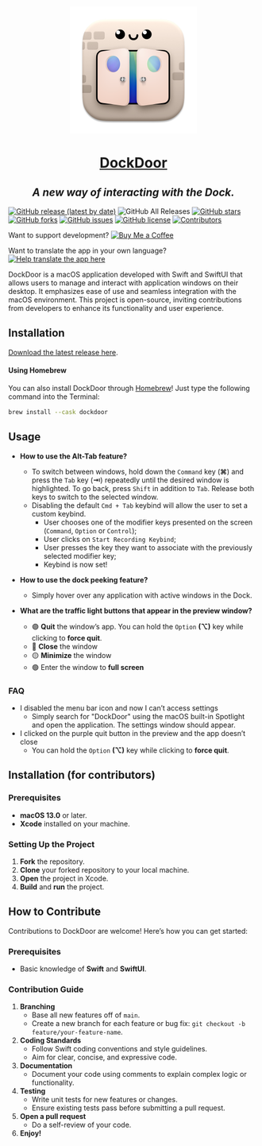 <p align="center">
<img height="256" src="https://github.com/ejbills/DockDoor/raw/main/DockDoor/Assets.xcassets/AppIcon.appiconset/icon_256x256@2x.png">
</p>

<h1 align="center"><a href="https://dockdoor.net">DockDoor</a></h1>
<h2 align="center"><i>A new way of interacting with the Dock.</i></h1>

[![GitHub release (latest by date)](https://img.shields.io/github/v/release/ejbills/DockDoor)](https://github.com/ejbills/DockDoor/releases/latest/download/DockDoor.dmg)
![GitHub All Releases](https://img.shields.io/github/downloads/ejbills/DockDoor/total?label=Total%20Downloads)
[![GitHub stars](https://img.shields.io/github/stars/ejbills/DockDoor)](https://github.com/ejbills/DockDoor/stargazers)
[![GitHub forks](https://img.shields.io/github/forks/ejbills/DockDoor)](https://github.com/ejbills/DockDoor/network/members)
[![GitHub issues](https://img.shields.io/github/issues/ejbills/DockDoor)](https://github.com/ejbills/DockDoor/issues)
[![GitHub license](https://img.shields.io/github/license/ejbills/DockDoor)](https://github.com/ejbills/DockDoor/blob/main/LICENSE)
[![Contributors](https://img.shields.io/github/contributors/ejbills/DockDoor)](https://github.com/ejbills/DockDoor/graphs/contributors)

Want to support development? [![Buy Me a Coffee](https://img.shields.io/badge/Buy%20me%20a%20coffee!-ffdd00?style=flat&logo=buy-me-a-coffee&logoColor=black)](https://www.buymeacoffee.com/keplercafe)

Want to translate the app in your own language? [![Help translate the app here](https://img.shields.io/badge/Help%20translate%20here!-lightskyblue?style=flat)](https://crowdin.com/project/dockdoor/invite?h=895e3c085646d3c07fa36a97044668e02149115)

DockDoor is a macOS application developed with Swift and SwiftUI that allows users to manage and interact with application windows on their desktop. It emphasizes ease of use and seamless integration with the macOS environment. This project is open-source, inviting contributions from developers to enhance its functionality and user experience.


## Installation

[Download the latest release here](https://github.com/ejbills/DockDoor/releases/latest/download/DockDoor.dmg).

#### Using Homebrew

You can also install DockDoor through [Homebrew](https://brew.sh/)! Just type the following command into the Terminal:
```bash
brew install --cask dockdoor
```

## Usage

- **How to use the Alt-Tab feature?**
  - To switch between windows, hold down the `Command` key (<strong>&#8984;</strong>) and press the `Tab` key (<strong>&RightArrowBar;</strong>) repeatedly until the desired window is highlighted. To go back, press `Shift` in addition to `Tab`. Release both keys to switch to the selected window.
  - Disabling the default `Cmd + Tab` keybind will allow the user to set a custom keybind.
      - User chooses one of the modifier keys presented on the screen (`Command`, `Option` or `Control`);
      - User clicks on `Start Recording Keybind`;
      - User presses the key they want to associate with the previously selected modifier key;
      - Keybind is now set!

- **How to use the dock peeking feature?**
  - Simply hover over any application with active windows in the Dock.
- **What are the traffic light buttons that appear in the preview window?**
  - 🟣 **Quit** the window’s app. You can hold the `Option` **(⌥)** key while clicking to **force quit**.
  - 🔴 **Close** the window
  - 🟡 **Minimize** the window
  - 🟢 Enter the window to **full screen**

### FAQ

- I disabled the menu bar icon and now I can’t access settings
  - Simply search for "DockDoor" using the macOS built-in Spotlight and open the application. The settings window should appear.
- I clicked on the purple quit button in the preview and the app doesn’t close
  - You can hold the `Option` **(⌥)** key while clicking to **force quit**.
 
## Installation (for contributors)

### Prerequisites

- **macOS 13.0** or later.
- **Xcode** installed on your machine.

### Setting Up the Project

1. **Fork** the repository.
2. **Clone** your forked repository to your local machine.
3. **Open** the project in Xcode.
4. **Build** and **run** the project.

## How to Contribute

Contributions to DockDoor are welcome! Here’s how you can get started:

### Prerequisites

- Basic knowledge of **Swift** and **SwiftUI**.

### Contribution Guide

1. **Branching**
    - Base all new features off of `main`.
    - Create a new branch for each feature or bug fix: `git checkout -b feature/your-feature-name`.
2. **Coding Standards**
    - Follow Swift coding conventions and style guidelines.
    - Aim for clear, concise, and expressive code.
3. **Documentation**
    - Document your code using comments to explain complex logic or functionality.
4. **Testing**
    - Write unit tests for new features or changes.
    - Ensure existing tests pass before submitting a pull request.
5. **Open a pull request**
    - Do a self-review of your code.
6. **Enjoy!**